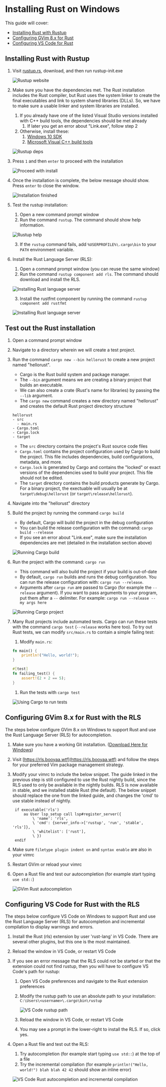 # Installing Rust on Windows

This guide will cover:
  - [Installing Rust with Rustup](#installing-rust-with-rustup)
  - [Configuring GVim 8.x for Rust](#configuring-gvim-8x-for-rust-with-the-rls)
  - [Configuring VS Code for Rust](#configuring-vs-code-for-rust-with-the-rls)

## Installing Rust with Rustup

1. Visit [rustup.rs](https://rustup.rs), download, and then run rustup-init.exe

    ![Rustup website](./images/install/rustup.png)

2. Make sure you have the dependencies met. The Rust installation includes the Rust compiler, but Rust uses the system linker to create the final executables and link to system shared libraries (DLLs). So, we have to make sure a usable linker and system libraries are installed.
   1. If you already have one of the listed Visual Studio versions installed with C++ build tools, the dependencies should be met already
      1. If later you get an error about "Link.exe", follow step 2
   2. Otherwise, install these:
      1. [Windows 10 SDK](https://developer.microsoft.com/en-us/windows/downloads/windows-10-sdk)
      2. [Microsoft Visual C++ build tools](https://www.google.com/url?sa=t&rct=j&q=&esrc=s&source=web&cd=1&cad=rja&uact=8&ved=2ahUKEwj647KSzY_kAhXCPn0KHV5nC4IQFjAAegQIAhAB&url=https%3A%2F%2Fgo.microsoft.com%2Ffwlink%2F%3FLinkId%3D691126&usg=AOvVaw0geDw_h-TSCfzTMvYE2ZOw)

    ![Rustup deps](./images/install/rustup2.png)

3. Press `1` and then `enter` to proceed with the installation

    ![Proceed with install](./images/install/rustup3.png)

4. Once the installation is complete, the below message should show. Press `enter` to close the window.

    ![Installation finished](./images/install/rustup4.png)

5. Test the rustup installation:
   1. Open a new command prompt window
   2. Run the command `rustup`. The command should show help information.

    ![Rustup help](./images/install/rustuphelp.png)

   3. If the `rustup` command fails, add `%USERPROFILE%\.cargo\bin` to your `PATH` environment variable.

6. Install the Rust Language Server (RLS):
   1. Open a command prompt window (you can reuse the same window)
   2. Run the command `rustup component add rls`. The command should download and install the RLS.

    ![Installing Rust language server](./images/install/rustup5.png)

   3. Install the rustfmt component by running the command `rustup component add rustfmt`
   
    ![Installing Rust language server](./images/install/rustupfmt.png)

## Test out the Rust installation

1. Open a command prompt window
2. Navigate to a directory wherein we will create a test project.
3. Run the command `cargo new --bin hellorust` to create a new project named "hellorust".
   - Cargo is the Rust build system and package manager.
   - The `--bin` argument means we are creating a binary project that builds an executable.
   - We can also create a crate (Rust's name for libraries) by passing the `--lib` argument.
   - The `cargo new` command creates a new directory named "hellorust" and creates the default Rust project directory structure

    ```text
    hellorust
    - src
      - main.rs
    - Cargo.toml
    - Cargo.lock
    - target
    ```

    - The `src` directory contains the project's Rust source code files
    - `Cargo.toml` contains the project configuration used by Cargo to build the project. This file includes dependencies, build configurations, metadata, and more.
    - `Cargo.lock` is generated by Cargo and contains the "locked" or exact versions of the dependencies used to build your project. This file should not be edited.
    - The `target` directory contains the build products generate by Cargo. For a binary project, the exectuable will usually be at `target\debug\hellorust` (or `target\release\hellorust`).

4. Navigate into the "hellorust" directory
5. Build the project by running the command `cargo build`
    - By default, Cargo will build the project in the debug configuration
    - You can build the release configuration with the command: `cargo build --release`
    - If you see an error about "Link.exe", make sure the installation dependencies are met (detailed in the installation section above)

    ![Running Cargo build](./images/install/cargobuild.png)

6. Run the project with the command: `cargo run`
    - This command will also build the project if your build is out-of-date
    - By default, `cargo run` builds and runs the debug configuration. You can run the release configuration with: `cargo run --release`.
    - Arguments after `cargo run` are passed to Cargo (for example the `--release` argument). If you want to pass arguments to your program, put them after a `--` delimiter. For example: `cargo run --release -- my args here`

    ![Running Cargo project](./images/install/cargorun.png)

7. Many Rust projects include automated tests. Cargo can run these tests with the command `cargo test` (`--release` works here too). To try out Rust tests, we can modify `src/main.rs` to contain a simple failing test:
   1. Modify `main.rs`:
   ```rust
   fn main() {
       println!("Hello, world!");
   }

   #[test]
   fn failing_test() {
       assert!(2 + 2 == 5);
   }
   ```
   1. Run the tests with `cargo test`

    ![Using Cargo to run tests](./images/install/cargotest.png)

## Configuring GVim 8.x for Rust with the RLS
The steps below configure GVim 8.x on Windows to support Rust and use the Rust Language Server (RLS) for autocompletion.

1. Make sure you have a working Git installation. ([Download Here for Windows](https://git-scm.com/download/win))
2. Visit [https://rls.booyaa.wtf](https://rls.booyaa.wtf) and follow the steps for your preferred Vim package management strategy.
3. Modify your vimrc to include the below snippet. The guide linked in the previous step is still configured to use the Rust nightly build, since the RLS used to only be available in the nightly builds. RLS is now available in stable, and we installed stable Rust (the default). The below snippet should replace the one from the linked guide, and changes the 'cmd' to use stable instead of nightly.
   
   ```text
    if executable('rls')
        au User lsp_setup call lsp#register_server({
            \ 'name': 'rls',
            \ 'cmd': {server_info->['rustup', 'run', 'stable', 'rls']},
            \ 'whitelist': ['rust'],
            \ })
    endif
   ```
4. Make sure `filetype plugin indent on` and `syntax enable` are also in your vimrc
5. Restart GVim or reload your vimrc
6. Open a Rust file and test our autocompletion (for example start typing `use std::`)

    ![GVim Rust autocompletion](./images/install/gvimrls.png)

## Configuring VS Code for Rust with the RLS
The steps below configure VS Code on Windows to support Rust and use the Rust Language Server (RLS) for autocompletion and incremental compilation to display warnings and errors.

1. Install the Rust (rls) extension by user 'rust-lang' in VS Code. There are several other plugins, but this one is the most maintained.
2. Reload the window in VS Code, or restart VS Code
3. If you see an error message that the RLS could not be started or that the extension could not find rustup, then you will have to configure VS Code's path for rustup:
   1. Open VS Code preferences and navigate to the Rust extension preferences
   2. Modify the rustup path to use an absolute path to your installation: `C:\Users\<username>\.cargo\bin\rustup`

        ![VS Code rustup path](./images/install/vscode_rust.png)

   3. Reload the window in VS Code, or restart VS Code
   4. You may see a prompt in the lower-right to install the RLS. If so, click yes.

4. Open a Rust file and test out the RLS:
   1. Try autocompletion (for example start typing `use std::`) at the top of a file
   2. Try the incremental compilation (for example `println!("Hello, world!") blah blah 42 42` should show an inline error)
   
    ![VS Code Rust autocompletion and incremental compilation](./images/install/vscode_rust2.png)
